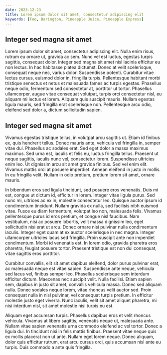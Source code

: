 ```yaml
---
date: 2023-12-23
title: Lorem ipsum dolor sit amet, consectetur adipiscing elit
keywords: [Foo, Barington, Pineapple Juice, Pineapple Express]
---
```

## Integer sed magna sit amet

Lorem ipsum dolor sit amet, consectetur adipiscing elit. Nulla enim risus, rutrum eu ornare ut, gravida ac sem. Nunc vel est luctus, egestas turpis sagittis, consequat dolor. Integer sed magna sit amet nisl lacinia efficitur eu non lectus. In hac habitasse platea dictumst. Donec at velit scelerisque, consequat neque nec, varius dolor. Suspendisse potenti. Curabitur vitae lectus cursus, euismod dolor in, fringilla turpis. Pellentesque habitant morbi tristique senectus et netus et malesuada fames ac turpis egestas. Phasellus neque odio, fermentum sed consectetur at, porttitor ut tortor. Phasellus ullamcorper, augue vitae consequat volutpat, turpis orci consectetur nisl, eu aliquam mi lectus et lorem. Aliquam quis suscipit mauris. Nullam egestas ligula mauris, sed fringilla erat scelerisque non. Pellentesque arcu odio, eleifend sed dolor a, dictum sollicitudin sapien.

## Integer sed magna sit amet

Vivamus egestas tristique tellus, in volutpat arcu sagittis ut. Etiam id finibus ex, quis hendrerit tellus. Donec mauris ante, vehicula vel fringilla in, semper vitae dui. Phasellus ac sodales erat. Sed eget dolor a massa maximus maximus. Sed urna est, iaculis et felis eu, luctus fringilla tellus. Praesent ut neque sagittis, iaculis nunc vel, consectetur lorem. Suspendisse ultricies enim leo. Ut dignissim arcu sit amet gravida finibus. Sed vel enim elit. Vivamus mattis orci at posuere imperdiet. Aenean eleifend in justo in mollis. In eu fringilla velit. Nullam in odio pretium, pretium lorem sit amet, ornare mauris.

In bibendum eros sed ligula tincidunt, sed posuere eros venenatis. Duis mi est, congue ut dictum id, efficitur in lorem. Integer vitae ligula purus. Sed nunc mi, ultrices ac ex in, molestie consectetur leo. Quisque auctor ipsum id condimentum tincidunt. Nullam gravida ex nulla, sed facilisis nibh euismod vitae. Fusce eu diam fermentum, volutpat leo non, malesuada felis. Vivamus pellentesque purus id eros pretium, et congue nisl faucibus. Nam vestibulum, nisi ac posuere lobortis, velit massa dignissim leo, eget sollicitudin nisi erat ut arcu. Donec ornare nisi pulvinar nulla condimentum iaculis. Integer eget quam at ex auctor scelerisque in nec magna. Integer ullamcorper ultricies lacus sed fringilla. Proin suscipit ante non imperdiet condimentum. Morbi id venenatis est. In lorem odio, gravida pharetra eros pharetra, feugiat posuere tortor. Praesent tristique est non dui consequat, vitae sagittis eros porttitor.

Curabitur convallis, elit sit amet dapibus eleifend, dolor purus pulvinar erat, ac malesuada neque est vitae sapien. Suspendisse ante neque, vehicula sed lacus vel, finibus semper leo. Phasellus scelerisque sem interdum efficitur dictum. Maecenas nec suscipit velit. Nulla facilisi. Etiam sapien sem, dapibus in justo sit amet, convallis vehicula massa. Donec sed aliquam nulla. Donec sodales neque lorem, vitae rhoncus velit auctor sed. Proin consequat nulla in nisl pulvinar, vel consequat turpis pretium. In efficitur molestie justo eget viverra. Nunc iaculis, velit sit amet aliquet pharetra, mi nisi interdum nisl, sit amet molestie nisi turpis eu est.

Aliquam eget accumsan turpis. Phasellus dapibus eros et velit rhoncus vehicula. Vivamus at libero sagittis, venenatis neque ut, malesuada ante. Nullam vitae sapien venenatis urna commodo eleifend ac vel tortor. Donec a ligula dui. In tincidunt nisi in felis mattis finibus. Praesent vitae neque quis ex mollis placerat non ut ante. Nullam eget lorem neque. Donec aliquam, dolor quis efficitur rutrum, erat arcu cursus orci, quis accumsan nisl ante eu turpis. Duis commodo a ante quis fringilla.